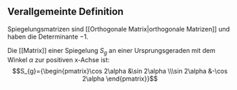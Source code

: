 ## Verallgemeinte Definition
Spiegelungsmatrizen sind [[Orthogonale Matrix|orthogonale Matrizen]] und haben die Determinante $-1$.

Die [[Matrix]] einer Spiegelung $S_g$ an einer Ursprungsgeraden mit dem Winkel $\alpha$ zur positiven x-Achse ist:
$$S_{g}={\begin{pmatrix}\cos 2\alpha &\sin 2\alpha \\\sin 2\alpha &-\cos 2\alpha \end{pmatrix}}$$